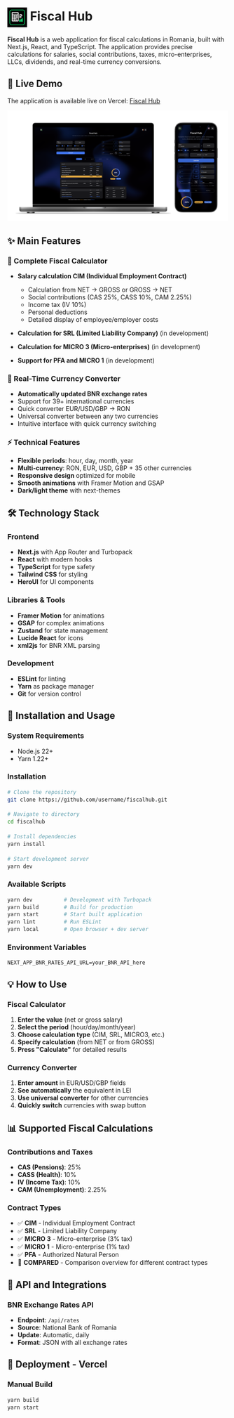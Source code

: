 # <img src="./public/logo.svg" alt="FiscalHub Logo" width="45" height="45" style="display: inline-block; vertical-align: middle;"> Fiscal Hub

**Fiscal Hub** is a web application for fiscal calculations in Romania, built with Next.js, React, and TypeScript. The application provides precise calculations for salaries, social contributions, taxes, micro-enterprises, LLCs, dividends, and real-time currency conversions.

## 🚀 Live Demo

The application is available live on Vercel: [Fiscal Hub](https://fiscalhub.vercel.app/)

<img src="assets/overview.png" alt="Overview"/>

## ✨ Main Features

### 🏢 Complete Fiscal Calculator
- **Salary calculation CIM (Individual Employment Contract)**
    - Calculation from NET → GROSS or GROSS → NET
    - Social contributions (CAS 25%, CASS 10%, CAM 2.25%)
    - Income tax (IV 10%)
    - Personal deductions
    - Detailed display of employee/employer costs

- **Calculation for SRL (Limited Liability Company)** (in development)
- **Calculation for MICRO 3 (Micro-enterprises)** (in development)
- **Support for PFA and MICRO 1** (in development)

### 💱 Real-Time Currency Converter
- **Automatically updated BNR exchange rates**
- Support for 39+ international currencies
- Quick converter EUR/USD/GBP → RON
- Universal converter between any two currencies
- Intuitive interface with quick currency switching

### ⚡ Technical Features
- **Flexible periods**: hour, day, month, year
- **Multi-currency**: RON, EUR, USD, GBP + 35 other currencies
- **Responsive design** optimized for mobile
- **Smooth animations** with Framer Motion and GSAP
- **Dark/light theme** with next-themes

## 🛠️ Technology Stack

### Frontend
- **Next.js** with App Router and Turbopack
- **React** with modern hooks
- **TypeScript** for type safety
- **Tailwind CSS** for styling
- **HeroUI** for UI components

### Libraries & Tools
- **Framer Motion** for animations
- **GSAP** for complex animations
- **Zustand** for state management
- **Lucide React** for icons
- **xml2js** for BNR XML parsing

### Development
- **ESLint** for linting
- **Yarn** as package manager
- **Git** for version control

## 🚀 Installation and Usage

### System Requirements
- Node.js 22+
- Yarn 1.22+

### Installation
```bash
# Clone the repository
git clone https://github.com/username/fiscalhub.git

# Navigate to directory
cd fiscalhub

# Install dependencies
yarn install

# Start development server
yarn dev
```

### Available Scripts
```bash
yarn dev          # Development with Turbopack
yarn build        # Build for production
yarn start        # Start built application
yarn lint         # Run ESLint
yarn local        # Open browser + dev server
```

### Environment Variables
```env
NEXT_APP_BNR_RATES_API_URL=your_BNR_API_here
```

## 💡 How to Use

### Fiscal Calculator
1. **Enter the value** (net or gross salary)
2. **Select the period** (hour/day/month/year)
3. **Choose calculation type** (CIM, SRL, MICRO3, etc.)
4. **Specify calculation** (from NET or from GROSS)
5. **Press "Calculate"** for detailed results

### Currency Converter
1. **Enter amount** in EUR/USD/GBP fields
2. **See automatically** the equivalent in LEI
3. **Use universal converter** for other currencies
4. **Quickly switch** currencies with swap button

## 📊 Supported Fiscal Calculations

### Contributions and Taxes
- **CAS (Pensions)**: 25%
- **CASS (Health)**: 10%
- **IV (Income Tax)**: 10%
- **CAM (Unemployment)**: 2.25%

### Contract Types
- ✅ **CIM** - Individual Employment Contract
- ✅ **SRL** - Limited Liability Company
- ✅ **MICRO 3** - Micro-enterprise (3% tax)
- ✅ **MICRO 1** - Micro-enterprise (1% tax)
- ✅ **PFA** - Authorized Natural Person
- 🚧 **COMPARED** - Comparison overview for different contract types

## 🔄 API and Integrations

### BNR Exchange Rates API
- **Endpoint**: `/api/rates`
- **Source**: National Bank of Romania
- **Update**: Automatic, daily
- **Format**: JSON with all exchange rates

## 🚀 Deployment - Vercel

### Manual Build
```bash
yarn build
yarn start
```
